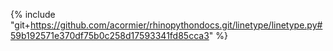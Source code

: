 {% include "git+https://github.com/acormier/rhinopythondocs.git/linetype/linetype.py#59b192571e370df75b0c258d17593341fd85cca3" %}


